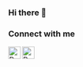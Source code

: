 ### Hi there 👋

### Connect with me

<a href="https://www.linkedin.com/in/orginux/">
  <img align="left" alt="Denis's LinkedIn" width="25px" src="https://cdn.jsdelivr.net/npm/simple-icons@4.15.0/icons/telegram.svg" />
</a>

<a href="https://t.me/orginux">
  <img align="left" alt="Denis's telegram" width="25px" src="https://cdn.jsdelivr.net/npm/simple-icons@4.15.0/icons/linkedin.svg" />
</a>

